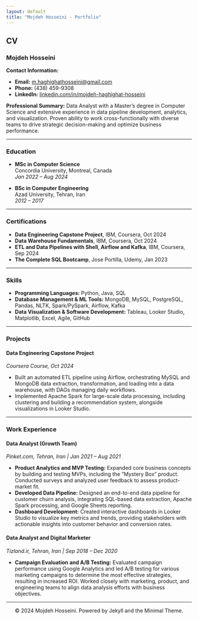 ```yaml
---
layout: default
title: "Mojdeh Hosseini - Portfolio"
---
```


<!-- # Portfolio

## Natural Language Processing

### CS224n: Natural Language Processing with Deep Learning

My complete implementation of assignments and projects in [***CS224n: Natural Language Processing with Deep Learning***](http://web.stanford.edu/class/cs224n/) by Stanford (Winter, 2019).

[![View on GitHub](https://img.shields.io/badge/GitHub-View_on_GitHub-blue?logo=GitHub)](https://github.com/chriskhanhtran/CS224n-NLP-Solutions/tree/master/assignments/)

**Neural Machine Translation:** An NMT system which translates texts from Spanish to English using a Bidirectional LSTM encoder for the source sentence and a Unidirectional LSTM Decoder with multiplicative attention for the target sentence ([GitHub](https://github.com/chriskhanhtran/CS224n-NLP-Solutions/tree/master/assignments/)).

**Dependency Parsing:** A Neural Transition-Based Dependency Parsing system with one-layer MLP ([GitHub](https://github.com/chriskhanhtran/CS224n-NLP-Assignments/tree/master/assignments/a3)).

<center><img src="images/nlp.png"/></center>

---

<!-- Repeat similar sections for other portfolio items -->

## CV

### Mojdeh Hosseini

**Contact Information:**
- **Email:** [m.haghighathosseini@gmail.com](mailto:m.haghighathosseini@gmail.com)
- **Phone:** (438) 459-9308
- **LinkedIn:** [linkedin.com/in/mojdeh-haghighat-hosseini](https://linkedin.com/in/mojdeh-haghighat-hosseini)

**Professional Summary:**
Data Analyst with a Master’s degree in Computer Science and extensive experience in data pipeline development, analytics, and visualization. Proven ability to work cross-functionally with diverse teams to drive strategic decision-making and optimize business performance.

---

### Education

- **MSc in Computer Science**  
  Concordia University, Montreal, Canada  
  *Jan 2022 – Aug 2024*

- **BSc in Computer Engineering**  
  Azad University, Tehran, Iran  
  *2012 – 2017*

---

### Certifications

- **Data Engineering Capstone Project**, IBM, Coursera, Oct 2024
- **Data Warehouse Fundamentals**, IBM, Coursera, Oct 2024
- **ETL and Data Pipelines with Shell, Airflow and Kafka**, IBM, Coursera, Sep 2024
- **The Complete SQL Bootcamp**, Jose Portilla, Udemy, Jan 2023

---

### Skills

- **Programming Languages:** Python, Java, SQL
- **Database Management & ML Tools:** MongoDB, MySQL, PostgreSQL, Pandas, NLTK, Spark/PySpark, Airflow, Kafka
- **Data Visualization & Software Development:** Tableau, Looker Studio, Matplotlib, Excel, Agile, GitHub

---

### Projects

#### **Data Engineering Capstone Project**  
*Coursera Course, Oct 2024*
- Built an automated ETL pipeline using Airflow, orchestrating MySQL and MongoDB data extraction, transformation, and loading into a data warehouse, with DAGs managing daily workflows.
- Implemented Apache Spark for large-scale data processing, including clustering and building a recommendation system, alongside visualizations in Looker Studio.

<!-- Continue listing other projects similarly -->

---

### Work Experience

#### **Data Analyst (Growth Team)**  
*Pinket.com, Tehran, Iran | Jan 2021 – Aug 2021*
- **Product Analytics and MVP Testing:** Expanded core business concepts by building and testing MVPs, including the ”Mystery Box” product. Conducted surveys and analyzed user feedback to assess product-market fit.
- **Developed Data Pipeline:** Designed an end-to-end data pipeline for customer churn analysis, integrating SQL-based data extraction, Apache Spark processing, and Google Sheets reporting.
- **Dashboard Development:** Created interactive dashboards in Looker Studio to visualize key metrics and trends, providing stakeholders with actionable insights into customer behavior and conversion rates.

#### **Data Analyst and Digital Marketer**  
*Tizland.ir, Tehran, Iran | Sep 2018 – Dec 2020*
- **Campaign Evaluation and A/B Testing:** Evaluated campaign performance using Google Analytics and led A/B testing for various marketing campaigns to determine the most effective strategies, resulting in increased ROI. Worked closely with marketing, product, and engineering teams to align data analysis efforts with business objectives.

---

<center>© 2024 Mojdeh Hosseini. Powered by Jekyll and the Minimal Theme.</center>


